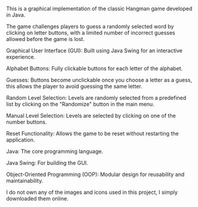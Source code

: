 This is a graphical implementation of the classic Hangman game developed in Java. 

The game challenges players to guess a randomly selected word by clicking on letter buttons, with a limited number of incorrect guesses allowed before the game is lost.


Graphical User Interface (GUI): Built using Java Swing for an interactive experience.

Alphabet Buttons: Fully clickable buttons for each letter of the alphabet.

Guesses: Buttons become unclickable once you choose a letter as a guess, this allows the player to avoid guessing the same letter.

Random Level Selection: Levels are randomly selected from a predefined list by clicking on the "Randomize" button in the main menu.

Manual Level Selection: Levels are selected by clicking on one of the number buttons.

Reset Functionality: Allows the game to be reset without restarting the application.



Java: The core programming language.

Java Swing: For building the GUI.

Object-Oriented Programming (OOP): Modular design for reusability and maintainability.


I do not own any of the images and icons used in this project, I simply downloaded them online.

